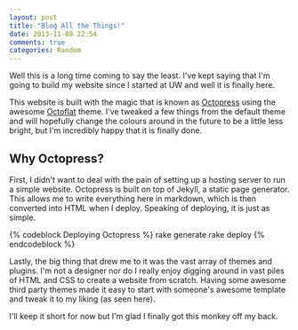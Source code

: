 ```yaml
---
layout: post
title: "Blog All the Things!"
date: 2013-11-08 22:54
comments: true
categories: Random
---
```


Well this is a long time coming to say the least. I've kept saying that I'm going to build my website since I started
at UW and well it is finally here.

This website is built with the magic that is known as [Octopress](http://octopress.org) using the awesome [Octoflat](https://github.com/alexgaribay/octoflat) theme.
I've tweaked a few things from the default theme and will hopefully change the colours around in the future to be a little less bright, but I'm incredibly happy that it is finally done.

## Why Octopress?

First, I didn't want to deal with the pain of setting up a hosting server to run a simple website. Octopress is built on top of Jekyll, a static page generator.
This allows me to write everything here in markdown, which is then converted into HTML when I deploy. Speaking of deploying, it is just as simple.

{% codeblock Deploying Octopress %}
rake generate
rake deploy
{% endcodeblock %}

Lastly, the big thing that drew me to it was the vast array of themes and plugins. I'm not a designer nor do I really enjoy digging around in vast piles of HTML and CSS to create a website from scratch.
Having some awesome third party themes made it easy to start with someone's awesome template and tweak it to my liking (as seen here).

I'll keep it short for now but I'm glad I finally got this monkey off my back.

